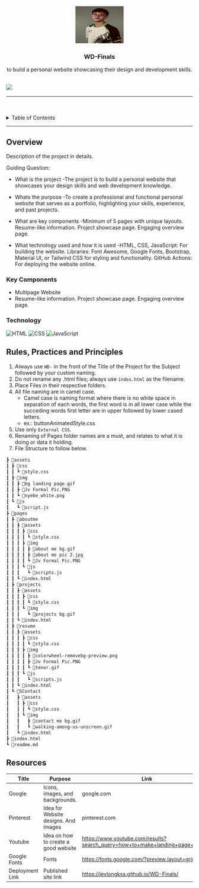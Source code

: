 <a name="readme-top">

<br/>

<br />
<div align="center">
  <a href="https://github.com/jevlongkss">
  <!-- TODO: If you want to add logo or banner you can add it here -->
    <img src="./assets/img/Jv Formal Pic.PNG" alt="Nyebe" width="130" height="100">
  </a>
<!-- TODO: Change Title to the name of the title of your Project -->
  <h3 align="center">WD-Finals</h3>
</div>
<!-- TODO: Make a short description -->
<div align="center">
  to build a personal website showcasing their design and development skills. 
</div>

<br />

<!-- TODO: Change the zyx-0314 into your github username  -->
<!-- TODO: Change the WD-Template-Project into the same name of your folder -->
![](https://github.com/jevlongkss/WD-Finals)

---

<br />
<br />

<!-- TODO: If you want to add more layers for your readme -->
<details>
  <summary>Table of Contents</summary>
  <ol>
    <li>
      <a href="#overview">Overview</a>
      <ol>
        <li>
          <a href="#key-components">Key Components</a>
        </li>
        <li>
          <a href="#technology">Technology</a>
        </li>
      </ol>
    </li>
    <li>
      <a href="#rule,-practices-and-principles">Rules, Practices and Principles</a>
    </li>
    <li>
      <a href="#resources">Resources</a>
    </li>
  </ol>
</details>

---

## Overview

<!-- TODO: To be changed -->
<!-- The following are just sample -->
Description of the project in details.

Guiding Question:
- What is the project
-The project is to build a personal website that showcases your design skills and web development knowledge. 

- Whats the purpose
-To create a professional and functional personal website that serves as a portfolio, highlighting your skills, experience, and past projects.

- What are key components
-Minimum of 5 pages with unique layouts.
Resume-like information.
Project showcase page.
Engaging overview page.

- What technology used and how it is used
-HTML, CSS, JavaScript: For building the website.
Libraries: Font Awesome, Google Fonts, Bootstrap, Material UI, or Tailwind CSS for styling and functionality.
GitHub Actions: For deploying the website online.

### Key Components
<!-- TODO: List of Key Components -->
<!-- The following are just sample -->
- Multipage Website
- Resume-like information.
Project showcase page.
Engaging overview page.


### Technology
<!-- TODO: List of Technology Used -->
![HTML](https://img.shields.io/badge/HTML-E34F26?style=for-the-badge&logo=html5&logoColor=white)
![CSS](https://img.shields.io/badge/CSS-1572B6?style=for-the-badge&logo=css3&logoColor=white)
![JavaScript](https://img.shields.io/badge/JavaScript-F7DF1E?style=for-the-badge&logo=javascript&logoColor=white)

## Rules, Practices and Principles
1. Always use `WD-` in the front of the Title of the Project for the Subject followed by your custom naming.
2. Do not rename any .html files; always use `index.html` as the filename.
3. Place Files in their respective folders.
4. All file naming are in camel case.
   - Camel case is naming format where there is no white space in separation of each words, the first word is in all lower case while the succeding words first letter are in upper followed by lower cased letters.
   - ex.: buttonAnimatedStyle.css
5. Use only `External CSS`.
6. Renaming of Pages folder names are a must, and relates to what it is doing or data it holding.
7. File Structure to follow below.

```
┣ 📂assets
┃ ┣ 📂css
┃ ┃ ┗ 📜style.css
┃ ┣ 📂img
┃ ┃ ┣ 📜bg landing page.gif
┃ ┃ ┣ 📜Jv Formal Pic.PNG
┃ ┃ ┗ 📜nyebe_white.png
┃ ┗ 📂js
┃   ┗ 📜script.js
┣ 📂pages
┃ ┣ 📂aboutme
┃ ┃ ┣ 📂assets
┃ ┃ ┃ ┣ 📂css
┃ ┃ ┃ ┃ ┗ 📜style.css
┃ ┃ ┃ ┣ 📂img
┃ ┃ ┃ ┃ ┣ 📜about me bg.gif
┃ ┃ ┃ ┃ ┣ 📜about me pic 2.jpg
┃ ┃ ┃ ┃ ┗ 📜Jv Formal Pic.PNG
┃ ┃ ┃ ┗ 📂js
┃ ┃ ┃   ┗ 📜scripts.js
┃ ┃ ┗ 📜index.html
┃ ┣ 📂projects
┃ ┃ ┣ 📂assets
┃ ┃ ┃ ┣ 📂css
┃ ┃ ┃ ┃ ┗ 📜style.css
┃ ┃ ┃ ┗ 📂img
┃ ┃ ┃   ┗ 📜projects bg.gif
┃ ┃ ┗ 📜index.html
┃ ┣ 📂resume
┃ ┃ ┣ 📂assets
┃ ┃ ┃ ┣ 📂css
┃ ┃ ┃ ┃ ┗ 📜style.css
┃ ┃ ┃ ┣ 📂img
┃ ┃ ┃ ┃ ┣ 📜colorwheel-removebg-preview.png
┃ ┃ ┃ ┃ ┣ 📜Jv Formal Pic.PNG
┃ ┃ ┃ ┃ ┗ 📜tenor.gif
┃ ┃ ┃ ┗ 📂js
┃ ┃ ┃   ┗ 📜scripts.js
┃ ┃ ┗ 📜index.html
┃ ┗ 📂SContact
┃   ┣ 📂assets
┃   ┃ ┣ 📂css
┃   ┃ ┃ ┗ 📜style.css
┃   ┃ ┗ 📂img
┃   ┃   ┣ 📜contact me bg.gif
┃   ┃   ┗ 📜walking-among-us-unscreen.gif
┃   ┗ 📜index.html
┣ 📜index.html
┗ 📜readme.md

```

## Resources

<!-- TODO: Add References -->
| Title | Purpose | Link |
|-|-|-|
| Google | Icons, images, and backgrounds. | google.com |
| Pinterest | Idea for Website designs. And images  | pinterest.com |
| Youtube | Idea on how to create a good website | https://www.youtube.com/results?search_query=how+to+make+landing+page+vscode |
| Google Fonts | Fonts | https://fonts.google.com/?preview.layout=grid |
| Deployment Link | Published site link | https://jevlongkss.github.io/WD-Finals/ |